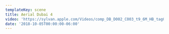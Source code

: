 ```yaml
---
templateKey: scene
title: Aerial Dubai 4
video: 'https://sylvan.apple.com/Videos/comp_DB_D002_C003_t9_6M_HB_tag0.mov'
date: '2018-10-05T00:00:00-06:00'
---
```


